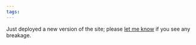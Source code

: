 ```yaml
---
tags: 
---
```


Just deployed a new version of the site; please [let me know](/issues/new) if you see any breakage.
